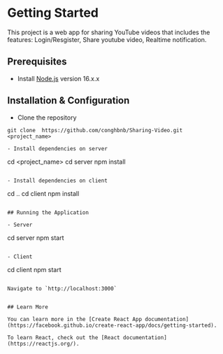 # Getting Started

This project is a web app for sharing YouTube videos that includes the features: Login/Resgister, Share youtube video, Realtime notification.

## Prerequisites

- Install [Node.js](https://nodejs.org/en/) version 16.x.x

## Installation & Configuration

- Clone the repository
```
git clone  https://github.com/conghbnb/Sharing-Video.git <project_name>

- Install dependencies on server

```
cd <project_name>
cd server
npm install
```

- Install dependencies on client

```
cd ..
cd client
npm install
```

## Running the Application

- Server

```
cd server
npm start
```

- Client

```
cd client
npm start
```

Navigate to `http://localhost:3000`


## Learn More

You can learn more in the [Create React App documentation](https://facebook.github.io/create-react-app/docs/getting-started).

To learn React, check out the [React documentation](https://reactjs.org/).
